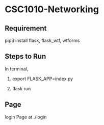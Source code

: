 # CSC1010-Networking

## Requirement 
pip3 install flask, flask_wtf, wtforms

## Steps to Run 

In terminal,

1) export FLASK_APP=index.py

2) flask run

## Page 
login Page at ./login
